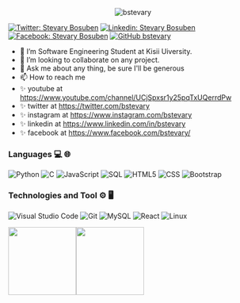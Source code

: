 <!---
- 👋 Hi, I’m @bstevary
- 👀 I’m interested in java, html, css, javascript, c and sql database
- 🌱 I’m currently learning java
- 💞️ I’m looking to collaborate on system development in java
- 📫 How to reach me 

--->
<p align="center">
  <img src="https://github.com/bstevary/bstevary/blob/main/STEVARY.gif"   title="bstevary">
</p>

[![Twitter: Stevary Bosuben](https://img.shields.io/twitter/follow/bstevary?style=social)](https://twitter.com/bstevary)
[![Linkedin: Stevary Bosuben](https://img.shields.io/badge/-bstevary-blue?style=flat-square&logo=Linkedin&logoColor=white&link=https://www.linkedin.com/in/bstevary/)](https://www.linkedin.com/in/bstevary/)
[![Facebook: Stevary Bosuben](https://img.shields.io/badge/-bstevary-blue?style=flat-square&logo=Facebook&logoColor=white&link=https://www.facebook.com/bstevary/)](https://www.facebook.com/bstevary/)
[![GitHub bstevary](https://img.shields.io/github/followers/bstevary?label=follow&style=social)](https://github.com/bstevary)
- 🌱 I’m Software Engineering Student at Kisii Uiversity.
- 👯 I’m looking to collaborate on any project.
- 💬 Ask me about any thing, be sure I'll be generous
- 📫 How to reach me 
- ✨ youtube at https://www.youtube.com/channel/UCjSpxsr1y25pqTxUQerrdPw
- ✨ twitter at https://twitter.com/bstevary
- ✨ instagram at https://www.instagram.com/bstevary
- ✨ linkedin at https://www.linkedin.com/in/bstevary
- ✨ facebook at https://www.facebook.com/bstevary/


### Languages 💻 🌐
![Python](https://img.shields.io/badge/-Python-000?&logo=python)
![C](https://img.shields.io/badge/-C-000?&logo=C)
![JavaScript](https://img.shields.io/badge/-JavaScript-000?&logo=JavaScrip)
![SQL](https://img.shields.io/badge/-SQL-000?&logo=MySQL&logoColor=4479A1)
![HTML5](https://img.shields.io/badge/-HTML5-333333?style=flat&logo=HTML5) 
![CSS](https://img.shields.io/badge/-CSS-333333?style=flat&logo=CSS3)
![Bootstrap](https://img.shields.io/badge/-Bootstrap-333333?style=flat&logo=bootstrap)
### Technologies and Tool ⚙️ 🖥
![Visual Studio Code](https://img.shields.io/badge/-Visual%20Studio%20Code-333333?style=flat&logo=visual-studio-code&logoColor=007ACC)
![Git](https://img.shields.io/badge/-Git-333333?style=flat&logo=git)
![MySQL](https://img.shields.io/badge/-MySQL-333333?style=flat&logo=mysql)
![React](https://img.shields.io/badge/-React-000?&logo=React)
![Linux](https://img.shields.io/badge/-Linux-000?&logo=Linux&logoColor=FCC624)

<a href="https://github.com/bstevary"><img height="137px" src="https://github-readme-stats.vercel.app/api?username=bstevary&hide_title=true&hide_border=true&show_icons=true&include_all_commits=true&count_private=true&line_height=21&text_color=000&icon_color=000&bg_color=0,ea6161,ffc64d,fffc4d,52fa5a&theme=graywhite" /><!-- wi*quL3fcV --><img height="137px" src="https://github-readme-stats.vercel.app/api/top-langs/?username=bstevary&hide=html&hide_title=true&hide_border=true&layout=compact&langs_count=7&exclude_repo=comp426,Redventures-Movie-Quotes&text_color=000&icon_color=fff&bg_color=0,52fa5a,4dfcff,c64dff&theme=graywhite" /></a>
<!---
StevaryBosuben/StevaryBosuben is a ✨ special ✨ repository because its `README.md` (this file) appears on your GitHub profile.
You can click the Preview link to take a look at your changes.
--->

